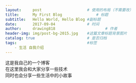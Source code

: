 ```yaml
---
layout:     post                    # 使用的布局（不需要改）
title:      My First Blog               # 标题 
subtitle:   Hello World, Hello Blog #副标题
date:       2017-09-04              # 时间
author:     drawing818                      # 作者
header-img: img/post-bg-2015.jpg    #这篇文章标题背景图片
catalog: true                       # 是否归档
tags:                               #标签
    - 生活 自我介绍
---
```


这是我自己的一个博客</br>
在这里我会和大家分享一些技术</br>
同时也会分享一些生活中的小故事</br>
